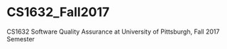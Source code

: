 # CS1632_Fall2017
CS1632 Software Quality Assurance at University of Pittsburgh, Fall 2017 Semester
